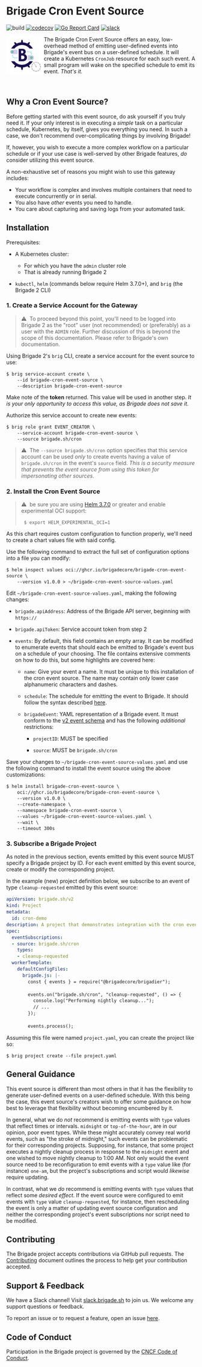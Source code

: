 # Brigade Cron Event Source

![build](https://badgr.brigade2.io/v1/github/checks/brigadecore/brigade-cron-event-source/badge.svg?appID=99005)
[![codecov](https://codecov.io/gh/brigadecore/brigade-cron-event-source/branch/main/graph/badge.svg?token=ZSac3nWz6M)](https://codecov.io/gh/brigadecore/brigade-cron-event-source)
[![Go Report Card](https://goreportcard.com/badge/github.com/brigadecore/brigade-cron-event-source)](https://goreportcard.com/report/github.com/brigadecore/brigade-cron-event-source)
[![slack](https://img.shields.io/badge/slack-brigade-brightgreen.svg?logo=slack)](https://kubernetes.slack.com/messages/C87MF1RFD)

<img width="100" align="left" src="logo.png">

The Brigade Cron Event Source offers an easy, low-overhead method of emitting
user-defined events into Brigade's event bus on a user-defined schedule. It will
create a Kubernetes `CronJob` resource for each such event. A small program will
wake on the specified schedule to emit its event. _That's it._

<br clear="left"/>

## Why a Cron Event Source?

Before getting started with this event source, do ask yourself if you truly need
it. If your only interest is in executing a _simple_ task on a particular
schedule, Kubernetes, by itself, gives you everything you need. In such a case,
we don't recommend over-complicating things by involving Brigade!

If, however, you wish to execute a more complex workflow on a particular
schedule or if your use case is well-served by other Brigade features, _do_
consider utilizing this event source.

A non-exhaustive set of reasons you might wish to use this gateway includes:

* Your workflow is complex and involves multiple containers that need to execute
  concurrently or in serial.
* You also have _other_ events you need to handle.
* You care about capturing and saving logs from your automated task.

## Installation

Prerequisites:

* A Kubernetes cluster:
    * For which you have the `admin` cluster role
    * That is already running Brigade 2

* `kubectl`, `helm` (commands below require Helm 3.7.0+), and `brig` (the
  Brigade 2 CLI)

### 1. Create a Service Account for the Gateway

> ⚠️&nbsp;&nbsp;To proceed beyond this point, you'll need to be logged into Brigade 2
as the "root" user (not recommended) or (preferably) as a user with the `ADMIN`
role. Further discussion of this is beyond the scope of this documentation.
Please refer to Brigade's own documentation.

Using Brigade 2's `brig` CLI, create a service account for the event source to
use:

```console
$ brig service-account create \
    --id brigade-cron-event-source \
    --description brigade-cron-event-source
```

Make note of the __token__ returned. This value will be used in another step.
_It is your only opportunity to access this value, as Brigade does not save it._

Authorize this service account to create new events:

```console
$ brig role grant EVENT_CREATOR \
    --service-account brigade-cron-event-source \
    --source brigade.sh/cron
```

> ⚠️&nbsp;&nbsp;The `--source brigade.sh/cron` option specifies that this service
account can be used _only_ to create events having a value of `brigade.sh/cron`
in the event's `source` field. _This is a security measure that prevents the
event source from using this token for impersonating other sources._

### 2. Install the Cron Event Source

> ⚠️&nbsp;&nbsp;be sure you are using
> [Helm 3.7.0](https://github.com/helm/helm/releases/tag/v3.7.0) or greater and
> enable experimental OCI support:
>
> ```console
>  $ export HELM_EXPERIMENTAL_OCI=1
>  ```

As this chart requires custom configuration to function properly, we'll need to
create a chart values file with said config.

Use the following command to extract the full set of configuration options into
a file you can modify:

```console
$ helm inspect values oci://ghcr.io/brigadecore/brigade-cron-event-source \
    --version v1.0.0 > ~/brigade-cron-event-source-values.yaml
```

Edit `~/brigade-cron-event-source-values.yaml`, making the following changes:

* `brigade.apiAddress`: Address of the Brigade API server, beginning with
  `https://`

* `brigade.apiToken`: Service account token from step 2

* `events`: By default, this field contains an empty array. It can be modified
  to enumerate events that should each be emitted to Brigade's event bus on a
  schedule of your choosing. The file contains extensive comments on how to do
  this, but some highlights are covered here:

  * `name`: Give your event a name. It must be unique to this installation of
    the cron event source. The name may contain only lower case alphanumeric
    characters and dashes.

  * `schedule`: The schedule for emitting the event to Brigade. It should follow
    the syntax described 
    [here](https://kubernetes.io/docs/concepts/workloads/controllers/cron-jobs/#schedule).

  * `brigadeEvent`: YAML representation of a Brigade event. It must conform to
    the [v2 event schema](https://schemas.brigade.sh/schemas-v2/event.json) and
    has the following _additional_ restrictions:

      * `projectID`: MUST be specified

      * `source`: MUST be `brigade.sh/cron`

Save your changes to `~/brigade-cron-event-source-values.yaml` and use the
following command to install the event source using the above customizations:

```console
$ helm install brigade-cron-event-source \
    oci://ghcr.io/brigadecore/brigade-cron-event-source \
    --version v1.0.0 \
    --create-namespace \
    --namespace brigade-cron-event-source \
    --values ~/brigade-cron-event-source-values.yaml \
    --wait \
    --timeout 300s
```

### 3. Subscribe a Brigade Project

As noted in the previous section, events emitted by this event source MUST
specify a Brigade project by ID. For each event emitted by this event source,
create or modify the corresponding project.

In the example (new) project definition below, we subscribe to an event of type
`cleanup-requested` emitted by this event source:

```yaml
apiVersion: brigade.sh/v2
kind: Project
metadata:
  id: cron-demo
description: A project that demonstrates integration with the cron event source
spec:
  eventSubscriptions:
  - source: brigade.sh/cron
    types:
    - cleanup-requested
  workerTemplate:
    defaultConfigFiles:
      brigade.js: |-
        const { events } = require("@brigadecore/brigadier");

        events.on("brigade.sh/cron", "cleanup-requested", () => {
          console.log("Performing nightly cleanup...");
          // ...
        });

        events.process();
```

Assuming this file were named `project.yaml`, you can create the project like
so:

```console
$ brig project create --file project.yaml
```

## General Guidance

This event source is different than most others in that it has the flexibility
to generate user-defined events on a user-defined schedule. With this being the
case, this event source's creators wish to offer some guidance on how best to
leverage that flexibility without becoming encumbered by it.

In general, what we do _not_ recommend is emitting events with `type` values
that reflect times or intervals. `midnight` or `top-of-the-hour`, are in our
opinion, poor event types. While these might accurately convey real world
events, such as "the stroke of midnight," such events can be problematic for
their corresponding projects. Supposing, for instance, that some project
executes a nightly cleanup process in response to the `midnight` event and one
wished to move nightly cleanup to 1:00 AM. Not only would the event source need
to be reconfiguration to emit events with a `type` value like (for instance)
`one-am`, but the project's subscriptions and script would _likewise_ require
updating.

In contrast, what we _do_ recommend is emitting events with `type` values that
reflect some _desired effect_. If the event source were configured to emit
events with `type` value `cleanup-requested`, for instance, then rescheduling
the event is only a matter of updating event source configuration and neither
the corresponding project's event subscriptions nor script need to be modified.

## Contributing

The Brigade project accepts contributions via GitHub pull requests. The
[Contributing](CONTRIBUTING.md) document outlines the process to help get your
contribution accepted.

## Support & Feedback

We have a Slack channel! Visit [slack.brigade.sh](https://slack.brigade.sh) to
join us. We welcome any support questions or feedback.

To report an issue or to request a feature, open an issue
[here](https://github.com/brigadecore/brigade-cron-event-source/issues).

## Code of Conduct

Participation in the Brigade project is governed by the
[CNCF Code of Conduct](https://github.com/cncf/foundation/blob/master/code-of-conduct.md).
